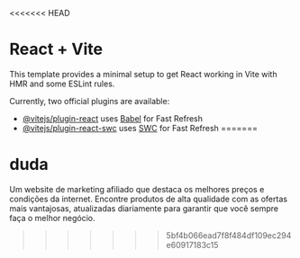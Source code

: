 <<<<<<< HEAD
# React + Vite

This template provides a minimal setup to get React working in Vite with HMR and some ESLint rules.

Currently, two official plugins are available:

- [@vitejs/plugin-react](https://github.com/vitejs/vite-plugin-react/blob/main/packages/plugin-react/README.md) uses [Babel](https://babeljs.io/) for Fast Refresh
- [@vitejs/plugin-react-swc](https://github.com/vitejs/vite-plugin-react-swc) uses [SWC](https://swc.rs/) for Fast Refresh
=======
# duda
Um website de marketing afiliado que destaca os melhores preços e condições da internet. Encontre produtos de alta qualidade com as ofertas mais vantajosas, atualizadas diariamente para garantir que você sempre faça o melhor negócio.
>>>>>>> 5bf4b066ead7f8f484df109ec294e60917183c15
